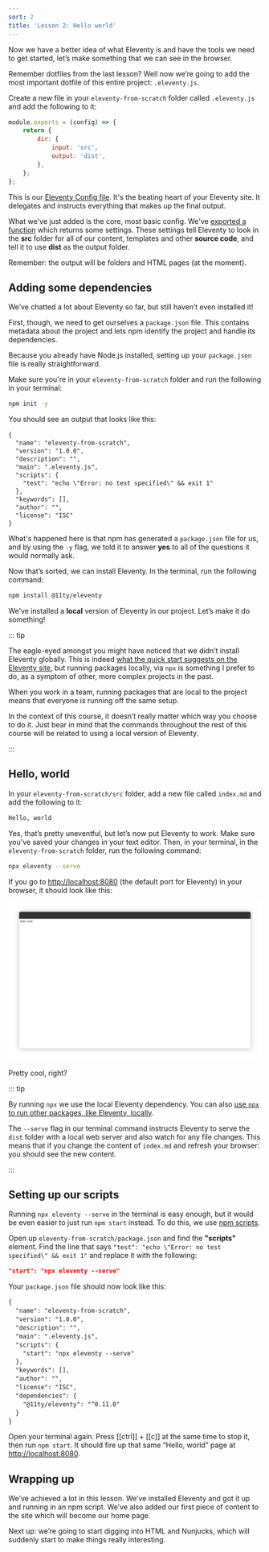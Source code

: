 ```yaml
---
sort: 2
title: 'Lesson 2: Hello world'
---
```


Now we have a better idea of what Eleventy is and have the tools we need to get started, let’s make something that we can see in the browser.

Remember dotfiles from the last lesson? Well now we’re going to add the most important dotfile of this entire project: `.eleventy.js`.

Create a new file in your `eleventy-from-scratch` folder called `.eleventy.js` and add the following to it:

```javascript
module.exports = (config) => {
	return {
		dir: {
			input: 'src',
			output: 'dist',
		},
	};
};
```

This is our [Eleventy Config file](https://www.11ty.dev/docs/config/). It's the beating heart of your Eleventy site. It delegates and instructs everything that makes up the final output.

What we've just added is the core, most basic config. We've [exported a function](https://nodejs.org/docs/latest-v12.x/api/modules.html#modules_module_exports) which returns some settings. These settings tell Eleventy to look in the **src** folder for all of our content, templates and other **source code**, and tell it to use **dist** as the output folder.

Remember: the output will be folders and HTML pages (at the moment).

## Adding some dependencies

We’ve chatted a lot about Eleventy so far, but still haven’t even installed it!

First, though, we need to get ourselves a `package.json` file. This contains metadata about the project and lets npm identify the project and handle its dependencies.

Because you already have Node.js installed, setting up your `package.json` file is really straightforward.

Make sure you're in your
`eleventy-from-scratch` folder and run the following in your terminal:

```bash
npm init -y
```

You should see an output that looks like this:

```
{
  "name": "eleventy-from-scratch",
  "version": "1.0.0",
  "description": "",
  "main": ".eleventy.js",
  "scripts": {
    "test": "echo \"Error: no test specified\" && exit 1"
  },
  "keywords": [],
  "author": "",
  "license": "ISC"
}
```

What's happened here is that npm has generated a `package.json` file for us, and by using the `-y` flag, we told it to answer **yes** to all of the questions it would normally ask.

Now that’s sorted, we can install Eleventy. In the terminal, run the following command:

```bash
npm install @11ty/eleventy
```

We’ve installed a **local** version of Eleventy in our project. Let’s make it do something!

::: tip

The eagle-eyed amongst you might have noticed that we didn’t install Eleventy globally. This is indeed [what the quick start suggests on the Eleventy site](https://www.11ty.dev/), but running packages locally, via `npx` is something I prefer to do, as a symptom of other, more complex projects in the past.

When you work in a team, running packages that are local to the project means that everyone is running off the same setup.

In the context of this course, it doesn’t really matter which way you choose to do it. Just bear in mind that the commands throughout the rest of this course will be related to using a local version of Eleventy.

:::

## Hello, world

In your `eleventy-from-scratch/src` folder, add a new file called
`index.md` and add the following to it:

```md
Hello, world
```

Yes, that’s pretty uneventful, but let’s now put Eleventy to work. Make sure you've saved your changes in your text editor. Then, in your terminal, in the `eleventy-from-scratch` folder, run the following command:

```sh
npx eleventy --serve
```

If you go to <http://localhost:8080> (the default port for Eleventy) in your browser, it should look like this:

![Hello, world in a Google Chrome browser window](/images/courses/learn-eleventy-from-scratch/ss-hello-world.jpg)

Pretty cool, right?

::: tip

By running `npx` we use the local Eleventy dependency. You can also [use `npx` to run other packages, like Eleventy, locally](https://css-tricks.com/possibly-the-easiest-way-to-run-an-ssg/).

The `--serve` flag in our terminal command instructs Eleventy to serve the `dist` folder with a local web server and also watch for any file changes. This means that if you change the content of `index.md` and refresh your browser: you should see the new content.

:::

## Setting up our scripts

Running `npx eleventy --serve` in the terminal is easy enough, but it would be even easier to just run `npm start` instead. To do this, we use [npm scripts](https://docs.npmjs.com/misc/scripts).

Open up `eleventy-from-scratch/package.json` and find the **"scripts"** element. Find the line that says `"test": "echo \"Error: no test specified\" && exit 1"` and replace it with the following:

```json
"start": "npx eleventy --serve"
```

Your `package.json` file should now look like this:

```diff
{
  "name": "eleventy-from-scratch",
  "version": "1.0.0",
  "description": "",
  "main": ".eleventy.js",
  "scripts": {
    "start": "npx eleventy --serve"
  },
  "keywords": [],
  "author": "",
  "license": "ISC",
  "dependencies": {
    "@11ty/eleventy": "^0.11.0"
  }
}
```

Open your terminal again. Press [[ctrl]] + [[c]] at the same time to stop it, then run `npm start`. It should fire up that same “Hello, world” page at <http://localhost:8080>.

## Wrapping up

We’ve achieved a lot in this lesson. We’ve installed Eleventy and got it up and running in an npm script. We’ve also added our first piece of content to the site which will become our home page.

Next up: we’re going to start digging into HTML and Nunjucks, which will suddenly start to make things really interesting.
